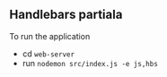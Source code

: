 ## Handlebars partiala

To run the application

- cd `web-server`
- run `nodemon src/index.js -e js,hbs`


